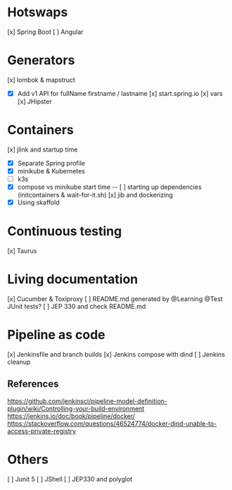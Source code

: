 # Hotswaps
[x] Spring Boot
[ ] Angular

# Generators
[x] lombok & mapstruct
- [x] Add v1 API for fullName firstname / lastname
[x] start.spring.io
[x] vars
[x] JHipster

# Containers
[x] jlink and startup time
- [x] Separate Spring profile
- [x] minikube & Kubernetes
- [ ] k3s
- [x] compose vs minikube start time
-- [ ] starting up dependencies (initcontainers & wait-for-it.sh)
[x] jib and dockerizing
- [x] Using skaffold

# Continuous testing
[x] Taurus

# Living documentation
[x] Cucumber & Toxiproxy
[ ] README.md generated by @Learning @Test JUnit tests?
[ ] JEP 330 and check README.md

# Pipeline as code
[x] Jenkinsfile and branch builds
[x] Jenkins compose with dind
[ ] Jenkins cleanup
## References
https://github.com/jenkinsci/pipeline-model-definition-plugin/wiki/Controlling-your-build-environment
https://jenkins.io/doc/book/pipeline/docker/
https://stackoverflow.com/questions/46524774/docker-dind-unable-to-access-private-registry

# Others
[ ] Junit 5
[ ] JShell
[ ] JEP330 and polyglot